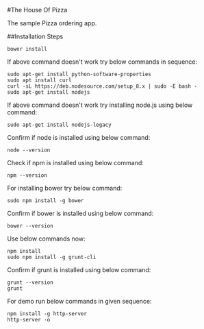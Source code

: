 #The House Of Pizza

The sample Pizza ordering app.


##Installation Steps

```
bower install
```
If above command doesn't work try below commands in sequence:

```
sudo apt-get install python-software-properties
sudo apt install curl
curl -sL https://deb.nodesource.com/setup_8.x | sudo -E bash -
sudo apt-get install nodejs
```
If above command doesn't work try installing node.js using below command:

```
sudo apt-get install nodejs-legacy
```
Confirm if node is installed using below command:

```
node --version
```
Check if npm is installed using below command:

```
npm --version
```
For installing bower try below command:

```
sudo npm install -g bower
```
Confirm if bower is installed using below command:

```
bower --version
```
Use below commands now:

```
npm install
sudo npm install -g grunt-cli
```
Confirm if grunt is installed using below command:

```
grunt --version
grunt
```
For demo run below commands in given sequence:

```
npm install -g http-server
http-server -o
```
